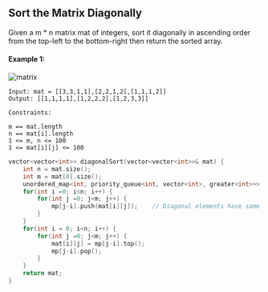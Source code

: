 ## Sort the Matrix Diagonally

Given a m \* n matrix mat of integers, sort it diagonally in ascending order from the top-left to the bottom-right then return the sorted array.

#### Example 1:

![matrix](https://assets.leetcode.com/uploads/2020/01/21/1482_example_1_2.png)

```
Input: mat = [[3,3,1,1],[2,2,1,2],[1,1,1,2]]
Output: [[1,1,1,1],[1,2,2,2],[1,2,3,3]]
```

```
Constraints:

m == mat.length
n == mat[i].length
1 <= m, n <= 100
1 <= mat[i][j] <= 100
```

```c++
vector<vector<int>> diagonalSort(vector<vector<int>>& mat) {
    int n = mat.size();
    int m = mat[0].size();
    unordered_map<int, priority_queue<int, vector<int>, greater<int>>> mp;
    for(int i =0; i<n; i++) {
        for(int j =0; j<m; j++) {
            mp[j-i].push(mat[i][j]);    // Diagonal elements have same j-i
        }
    }
    for(int i = 0; i<n; i++) {
        for(int j =0; j<m; j++) {
            mat[i][j] = mp[j-i].top();
            mp[j-i].pop();
        }
    }
    return mat;
}
```
